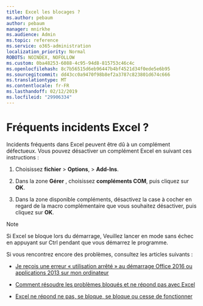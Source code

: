 ```yaml
---
title: Excel les blocages ?
ms.author: pebaum
author: pebaum
manager: mnirkhe
ms.audience: Admin
ms.topic: reference
ms.service: o365-administration
localization_priority: Normal
ROBOTS: NOINDEX, NOFOLLOW
ms.custom: 0ba48253-6088-4c95-94d8-815753c46c4c
ms.openlocfilehash: 8c7b56515d6eb96447b4bf4521d34f0ede5e6b95
ms.sourcegitcommit: dd43cc0a9470f98b8ef2a3787c823801d674c666
ms.translationtype: MT
ms.contentlocale: fr-FR
ms.lasthandoff: 02/12/2019
ms.locfileid: "29906334"
---
```

# <a name="frequent-excel-crashes"></a>Fréquents incidents Excel ?

Incidents fréquents dans Excel peuvent être dû à un complément défectueux. Vous pouvez désactiver un complément Excel en suivant ces instructions :
  
1. Choisissez **fichier** \> **Options**, \> **Add-Ins**.
    
2. Dans la zone **Gérer** , choisissez **compléments COM**, puis cliquez sur **OK**.
    
3. Dans la zone disponible compléments, désactivez la case à cocher en regard de la macro complémentaire que vous souhaitez désactiver, puis cliquez sur **OK**.
    
> [!NOTE]
> Si Excel se bloque lors du démarrage, Veuillez lancer en mode sans échec en appuyant sur Ctrl pendant que vous démarrez le programme. 
  
Si vous rencontrez encore des problèmes, consultez les articles suivants :
  
- [Je reçois une erreur « utilisation arrêté » au démarrage Office 2016 ou applications 2013 sur mon ordinateur](https://support.office.com/article/52bd7985-4e99-4a35-84c8-2d9b8301a2fa.aspx)
    
- [Comment résoudre les problèmes bloqués et ne répond pas avec Excel](https://support.microsoft.com/help/2758592/how-to-troubleshoot-crashing-and-not-responding-issues-with-excel)
    
- [Excel ne répond ne pas, se bloque, se bloque ou cesse de fonctionner](https://support.office.com/article/37e7d3c9-9e84-40bf-a805-4ca6853a1ff4.aspx)
    
